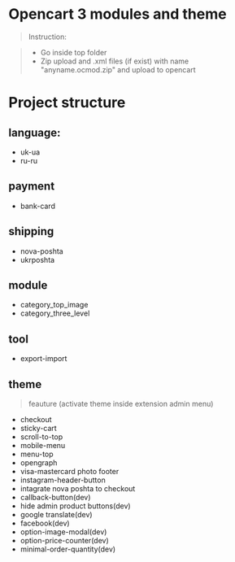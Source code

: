 # Opencart 3 modules and theme

> Instruction:

> * Go inside top folder
> * Zip upload and .xml files (if exist) with name "anyname.ocmod.zip" and upload to opencart

# Project structure

## language:
* uk-ua
* ru-ru

## payment

* bank-card

## shipping

* nova-poshta
* ukrposhta

## module

* category_top_image
* category_three_level

## tool

* export-import

## theme 

> feauture (activate theme inside extension admin menu)

* checkout
* sticky-cart
* scroll-to-top
* mobile-menu
* menu-top
* opengraph
* visa-mastercard photo footer
* instagram-header-button
* intagrate nova poshta to checkout
* callback-button(dev)
* hide admin product buttons(dev)
* google translate(dev)
* facebook(dev)
* option-image-modal(dev)
* option-price-counter(dev)
* minimal-order-quantity(dev)

